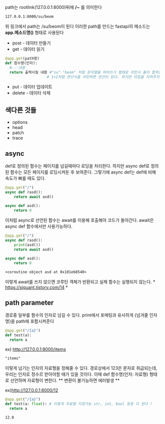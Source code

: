 path는 rootlink(127.0.0.1:8000)뒤에 **/~** 를 의미한다
~~~
127.0.0.1:8000/su/beom
~~~
위 링크에서 path는 /su/beom이 된다
이러한 path를 만드는 fastapi의 메소드는 **app.메소드명()** 형태로 사용된다
- post - 데이터 만들기
- get - 데이터 읽기
~~~python
@app.get(path명)
def 함수명(인자):
  #---내용
  return 출력시킬 내용 #"su" "beom" 처럼 문자열을 띄어쓰기 형태로 리턴시 둘이 합쳐진다 -> "subeom"
                   # 1+2처럼 연산식을 리턴하면 연산이 된다. 하지만 타입을 지켜주지 않으면 에러가 난다. ex) 1+'2'
~~~
- put - 데이터 업데이트
- delete - 데이터 삭제
## 색다른 것들
- options
- head
- patch
- trace


## async
def로 정의된 함수는 페이지를 넘길때마다 로딩을 처리한다.
하지만 async def로 정의된 함수는 모든 페이지를 로딩시켜둔 후 보여준다.
그렇기에 async def는 def에 비해 속도가 빠를 때도 있다.
~~~python
@app.get("/")
async def rasd():
    return await asd()

async def asd():
    return 0
~~~
이처럼 async로 선언된 함수는 await를 이용해 호출해야 코드가 돌아간다.
await은 async def 함수에서만 사용가능하다.

~~~python
@app.get("/")
async def rasd():
    print(asd())
    return await asd()

async def asd():
    return 0
~~~
~~~
<coroutine object asd at 0x101eb8540>
~~~
이렇게 await를 쓰지 않으면 코루틴 객체가 반환되고 실제 함수는 실행되지 않는다. * https://sjquant.tistory.com/14 *

## path parameter
경로중 일부를 함수의 인자로 넘길 수 있다. print에서 포매팅과 유사하게 {넘겨줄 인자명}을 path에 포함시켜준다
~~~python
@app.get("/{a}")
def test(a):
  return a
~~~
ex) http://127.0.0.1:8000/items
~~~
"items"
~~~

이렇게 넘기는 인자의 자료형을 정해줄 수 있다. 
경로상에서 123은 문자로 취급되는데, 우리는 인자로 정수르 받아야할 때가 있을 것이다.
이때 def 함수명(인자: 자료형) 형태로 선언하며 자료형이 변한다.
** 변환이 불가능하면 에러발생 **

ex)http://127.0.0.1:8000/12
~~~python
@app.get("/{a}")
def test(a: float): # 이렇게 자료형 지정가능 str, int, bool 등등 다 된다 ! 
  return a
~~~
~~~
12.0
~~~
